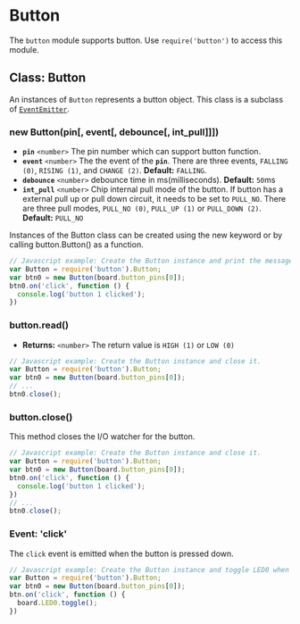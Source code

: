 # Button

The `button` module supports button. Use `require('button')` to access this module.

## Class: Button

An instances of `Button` represents a button object. This class is a subclass of [`EventEmitter`](events.md).

### new Button\(pin\[, event\[, debounce\[, int\_pull\]\]\]\)

* **`pin`** `<number>` The pin number which can support button function.
* **`event`** `<number>` The the event of the **`pin`**. There are three events, `FALLING (0)`, `RISING (1)`, and `CHANGE (2)`. **Default:** `FALLING`.
* **`debounce`** `<number>` debounce time in ms\(milliseconds\). **Default:** `50`ms
* **`int_pull`** `<number>` Chip internal pull mode of the button. If button has a external pull up or pull down circuit, it needs to be set to `PULL_NO`. There are three pull modes, `PULL_NO (0)`, `PULL_UP (1)` or `PULL_DOWN (2)`. **Default:** `PULL_NO`

Instances of the Button class can be created using the new keyword or by calling button.Button\(\) as a function.

```javascript
// Javascript example: Create the Button instance and print the message when button is pressed.
var Button = require('button').Button;
var btn0 = new Button(board.button_pins[0]);
btn0.on('click', function () {
  console.log('button 1 clicked');
})
```

### button.read\(\)

* **Returns:** `<number>` The return value is `HIGH (1)` or `LOW (0)`

```javascript
// Javascript example: Create the Button instance and close it.
var Button = require('button').Button;
var btn0 = new Button(board.button_pins[0]);
// ...
btn0.close();
```

### button.close\(\)

This method closes the I/O watcher for the button.

```javascript
// Javascript example: Create the Button instance and close it.
var Button = require('button').Button;
var btn0 = new Button(board.button_pins[0]);
btn0.on('click', function () {
  console.log('button 1 clicked');
})
// ...
btn0.close();
```

### Event: 'click'

The `click` event is emitted when the button is pressed down.

```javascript
// Javascript example: Create the Button instance and toggle LED0 when the button is pressed.
var Button = require('button').Button;
var btn0 = new Button(board.button_pins[0]);
btn.on('click', function () {
  board.LED0.toggle();
})
```

